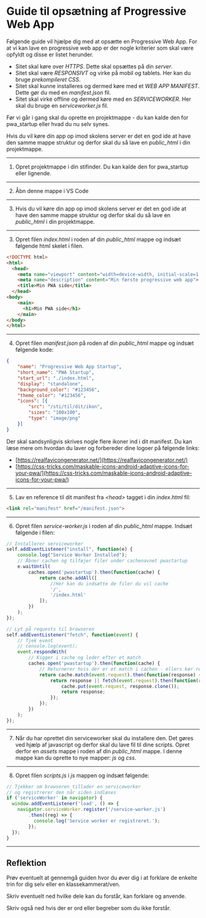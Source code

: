 # Guide til opsætning af Progressive Web App 

Følgende guide vil hjælpe dig med at opsætte en Progressive Web App. For at vi kan lave en progressive web app er der nogle kriterier som skal være opfyldt og disse er listet herunder.

* Sitet skal køre over *_HTTPS_*. Dette skal opsættes på din *server*.
* Sitet skal være *_RESPONSIVT_* og virke på mobil og tablets. Her kan du bruge *prekompileret CSS*.
* Sitet skal kunne installeres og dermed køre med et *_WEB APP MANIFEST_*. Dette gør du med en *manifest.json* fil.
* Sitet skal virke offline og dermed køre med en *_SERVICEWORKER_*. Her skal du bruge en *serviceworker.js* fil.

Før vi går i gang skal du oprette en projektmappe - du kan kalde den for pwa_startup eller hvad du nu selv synes. 

Hvis du vil køre din app op imod skolens server er det en god ide at have den samme mappe struktur og derfor skal du så lave en *public_html* i din projektmappe.
___
1. Opret projektmappe i din stifinder. Du kan kalde den for pwa_startup eller lignende.
___
2. Åbn denne mappe i VS Code
___
3. Hvis du vil køre din app op imod skolens server er det en god ide at have den samme mappe struktur og derfor skal du så lave en *public_html* i din projektmappe.
___
3. Opret filen *index.html* i roden af din *public_html* mappe og indsæt følgende html skelet i filen.
```html
<!DOCTYPE html>
<html>
  <head>
    <meta name="viewport" content="width=device-width, initial-scale=1.0">
    <meta name="description" content="Min første progressive web app">
    <title>Min PWA side</title>
  </head>
<body>
    <main>
      <h1>Min PWA side</h1>
    </main>
</body>
</html>
```
___
4. Opret filen *manifest.json* på roden af din *public_html* mappe og indsæt følgende kode:
```json
{
    "name": "Progressive Web App Startup",
    "short_name": "PWA Startup",
    "start_url": "./index.html",
    "display": "standalone",
    "background_color": "#123456",
    "theme_color": "#123456",
    "icons": [{
        "src": "/sti/til/dit/ikon",
        "sizes": "100x100",
        "type": "image/png"
    }]
}
```
Der skal sandsynligvis skrives nogle flere ikoner ind i dit manifest. Du kan læse mere om hvordan du laver og forbereder dine logoer på følgende links:
* [https://realfavicongenerator.net/](https://realfavicongenerator.net/)
* [https://css-tricks.com/maskable-icons-android-adaptive-icons-for-your-pwa/](https://css-tricks.com/maskable-icons-android-adaptive-icons-for-your-pwa/)
___
5. Lav en reference til dit manifest fra *&lt;head&gt;* tagget i din *index.html* fil:
```html
<link rel="manifest" href="/manifest.json">
```
___
6. Opret filen *service-worker.js* i roden af din *public_html* mappe. Indsæt følgende i filen:
```javascript
// Installerer serviceworker
self.addEventListener("install", function(e) {
    console.log("Service Worker Installed");
    // Åbner cachen og tilføjer filer under cachenavnet pwastartup
    e.waitUntil(
        caches.open('pwastartup').then(function(cache) {
            return cache.addAll([
                //Her kan du indsætte de filer du vil cache
                '/',
                '/index.html'
            ]);
        })
    );
});

// Lyt på requests til browseren
self.addEventListener("fetch", function(event) {
    // Tjek event
    // console.log(event);
    event.respondWith(
        // Kigger i cache og leder efter et match
        caches.open('pwastartup').then(function(cache) {
            // Returnerer hvis der er et match i cachen - ellers kør request med fetch
            return cache.match(event.request).then(function(response) {
                return response || fetch(event.request).then(function(response) {
                    cache.put(event.request, response.clone());
                    return response;
                });
            });
        })
    );
});
```
___
7. Når du har oprettet din serviceworker skal du installere den. Det gøres ved hjælp af javascript og derfor skal du lave fil til dine scripts. Opret derfor en *assets* mappe i roden af din *public_html* mappe. I denne mappe kan du oprette to nye mapper: *js* og *css*.
___
8. Opret filen *scripts.js* i *js* mappen og indsæt følgende:
```javascript
// Tjekker om browseren tillader en serviceworker 
// og registrerer den når siden indlæses
if ('serviceWorker' in navigator) {
  window.addEventListener('load', () => {
    navigator.serviceWorker.register('/service-worker.js')
        .then((reg) => {
          console.log('Service worker er registreret.');
        });
  });
}
```
___
## Reflektion
Prøv eventuelt at gennemgå guiden hvor du  øver dig i at forklare de enkelte trin for dig selv eller en klassekammerat/ven. 

Skriv eventuelt ned hvilke dele kan du forstår, kan forklare og anvende. 

Skriv også ned hvis der er ord eller begreber som du ikke forstår.